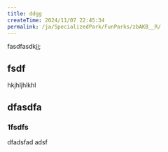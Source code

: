 ```yaml
---
title: ddgg
createTime: 2024/11/07 22:45:34
permalink: /ja/SpecializedPark/FunParks/zbAKB__R/
---
```



fasdfasdkjj;


## fsdf 


hkjhljhlkhl


## dfasdfa 

### 1fsdfs

dfadsfad adsf